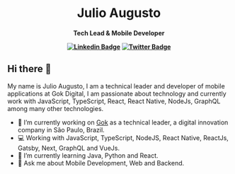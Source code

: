 <p>
  <h1 align="center">Julio Augusto</h1>
  <h4 align="center">Tech Lead & Mobile Developer</>
</p>


[![Linkedin Badge](https://img.shields.io/badge/-LinkedIn-blue?style=flat&logo=LinkedIn&logoColor=white)](https://www.linkedin.com/in/julio-augusto)
[![Twitter Badge](https://img.shields.io/badge/-Twitter-1ca0f1?style=flat&logo=Twitter&logoColor=white)](https://twitter.com/Julio_Augusto_S)

## Hi there 👋

My name is Julio Augusto, I am a technical leader and developer of mobile applications at Gok Digital, I am passionate about technology and currently work with JavaScript, TypeScript, React, React Native, NodeJs, GraphQL among many other technologies.


- 🔭 I’m currently working on [Gok](https://gok.digital) as a technical leader, a digital innovation company in São Paulo, Brazil.
- 💻 Working with JavaScript, TypeScript, NodeJS, React Native, ReactJs, Gatsby, Next, GraphQL and VueJs.
- 🌱 I’m currently learning Java, Python and React.
- 💬 Ask me about Mobile Development, Web and Backend.
